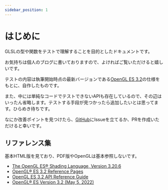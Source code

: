```yaml
---
sidebar_position: 1
---
```


# はじめに

GLSLの型や関数をテストで理解することを目的としたドキュメントです。

お気持ちは個人のブログに書いておりますので、よければご覧いただけると嬉しいです。

テストの内容は執筆開始時点の最新バージョンである[OpenGL ES 3.2](https://registry.khronos.org/OpenGL-Refpages/es3/)の仕様をもとに、自作したものです。

また、中には単純なコードでテストできないAPIも存在しているので、その辺はいったん省略します。テストする手段が見つかったら追加したいとは思ってます。ひらめき待ちです。

なにか改善ポイントを見つけたら、[GitHub](https://github.com/tkskto/glsl-testing)にIssueを立てるか、PRを作成いただけると幸いです。

## リファレンス集

基本HTML版を見ており、PDF版やOpenGLは基本参照しないです。

*   [The OpenGL ES® Shading Language, Version 3.20.6](https://registry.khronos.org/OpenGL/specs/es/3.2/GLSL_ES_Specification_3.20.html)
*   [OpenGL® ES 3.2 Reference Pages](https://registry.khronos.org/OpenGL-Refpages/es3/)
*   [OpenGL ES 3.2 API Reference Guide](https://www.khronos.org/files/opengles32-quick-reference-card.pdf)
*   [OpenGL® ES Version 3.2 (May 5, 2022)](https://registry.khronos.org/OpenGL/specs/es/3.2/es_spec_3.2.pdf)
